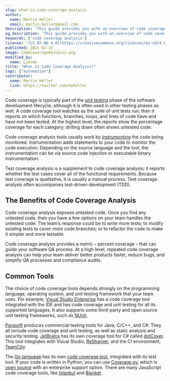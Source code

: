 ```yaml
---
slug: what-is-code-coverage-analysis
author:
  name: Martin Heller
  email: martin.heller@gmail.com
description: 'This guide provides you with an overview of code coverage analysis, a method of exposing untested code which provides a metric that your QA team can use to improve.'
og_description: 'This guide provides you with an overview of code coverage analysis, a method of exposing untested code which provides a metric that your QA team can use to improve.'
keywords: ['code coverage analysis']
license: '[CC BY-ND 4.0](https://creativecommons.org/licenses/by-nd/4.0)'
published: 2021-02-15
image: CodeCoverageAnalysis.png
modified_by:
  name: Linode
title: "What is Code Coverage Analysis?"
tags: ["automation"]
contributor:
  name: Martin Heller
  link: https://twitter.com/meheller
---
```

Code coverage is typically part of the [unit testing](/docs/guides/what-is-unit-testing/) phase of the software development lifecycle, although it is often used in other testing phases as well. A code coverage tool watches as the suite of unit tests run; then it reports on which functions, branches, loops, and lines of code have and have not been tested. At the highest level, the reports show the percentage coverage for each category; drilling down often shows untested code.

Code coverage analysis tools usually work by [*instrumenting*](https://en.wikipedia.org/wiki/Instrumentation_(computer_programming)) the code being monitored. Instrumentation adds statements to your code to monitor the code execution. Depending on the source language and the tool, the instrumentation can be via source code injection or executable binary instrumentation.

Test coverage analysis is a supplement to code coverage analysis; it reports whether the test cases cover all of the functional requirements. Because test coverage is qualitative, it is usually a manual process. Test coverage analysis often accompanies test-driven development (TDD).

## The Benefits of Code Coverage Analysis

Code coverage analysis exposes untested code. Once you find any untested code, then you have a few options on your team handles the untested code. The team’s response could be to write more tests; to modify existing tests to cover more code branches; or to refactor the code to make it simpler and more testable.

Code coverage analysis provides a metric – percent coverage – that can guide your software QA process. At a high level, repeated code coverage analysis can help your team deliver better products faster, reduce bugs, and simplify QA processes and compliance audits.

## Common Tools

The choice of code coverage tools depends strongly on the programming language, operating system, and unit testing framework that your team uses. For example, [Visual Studio Enterprise](https://visualstudio.microsoft.com/vs/enterprise/) has a code coverage tool integrated with the IDE and has code coverage and unit testing for all its supported languages. It also supports some third-party and open source unit testing frameworks, such as [NUnit](https://marketplace.visualstudio.com/items?itemName=NUnitDevelopers.NUnit3TestAdapter).

[Parasoft](https://www.parasoft.com/) produces commercial testing tools for Java, C/C++, and C#. They all include code coverage and unit testing, as well as static analysis and security testing. [JetBrains](https://www.jetbrains.com/) has its own coverage tool for C# called [dotCover](https://www.jetbrains.com/help/dotcover/Running_Coverage_Analysis_from_the_Command_LIne.html). This tool integrates with Visual Studio, [ReSharper](https://www.jetbrains.com/resharper/), and the CI environment, [TeamCity](https://www.jetbrains.com/teamcity/).

The [Go language](/docs/guides/beginners-guide-to-go/) has its own [code coverage tool](https://golang.org/cmd/cover/), integrated with its test tool. If your code is written in Python, you can use [Coverage.py](https://coverage.readthedocs.io/), which is [open source](https://github.com/nedbat/coveragepy/) with an enterprise support option. There are many JavaScript code coverage tools, like [Istanbul](https://istanbul.js.org/) and [Blanket](https://www.npmjs.com/package/blanket).

